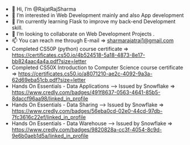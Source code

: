 - 👋 Hi, I’m @RajatRajSharma
- 👀 I’m interested in Web Development mainly and also App development
- 🌱 I’m currently learning Flask to improve my back-end Development skill.
- 💞️ I’m looking to collaborate on Web Development Projects .
- 📫 You can reach me through E-mail => sharmarajatraj1@gmail.com
- Completed CS50P (python) course certificate => https://certificates.cs50.io/4b524518-5a18-4873-8e17-bb824aac4a4a.pdf?size=letter
- Completed CS50X Introduction to Computer Science course certificate => https://certificates.cs50.io/a8071210-ae2c-4092-9a3a-62d69eba51cb.pdf?size=letter
- Hands On Essentials - Data Applications  --> Issued by Snowflake  => https://www.credly.com/badges/491f8637-0563-4641-85b5-8daccf96aa98/linked_in_profile
- Hands On Essentials - Data Sharing  --> Issued by Snowflake  => https://www.credly.com/badges/56eba0cd-02e0-44cd-97db-7fc3616c22ef/linked_in_profile
- Hands On Essentials - Data Warehouse  --> Issued by Snowflake  => https://www.credly.com/badges/9820828a-cc3f-4054-8c9d-9e6b0aeb1d5a/linked_in_profile

<!---
RajatRajSharma/RajatRajSharma is a ✨ special ✨ repository because its `README.md` (this file) appears on your GitHub profile.
You can click the Preview link to take a look at your changes.
--->
